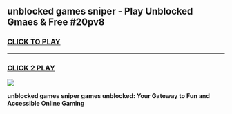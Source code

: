 
## unblocked games sniper - Play Unblocked Gmaes & Free #20pv8
<h3>
<a href="https://news.freeplayer.one?title=unblocked_games_sniper&ref=03M">CLICK TO PLAY</a></h3>
<hr>

<h3>
<a href="https://news.freeplayer.one?title=unblocked_games_sniper&ref=03M">CLICK 2 PLAY</a>
  
</h3>

<a href="https://news.freeplayer.one?title=unblocked_games_sniper&ref=03M"><img src="https://clearcache.store/games.png"></a>


**unblocked games sniper games unblocked: Your Gateway to Fun and Accessible Online Gaming**
